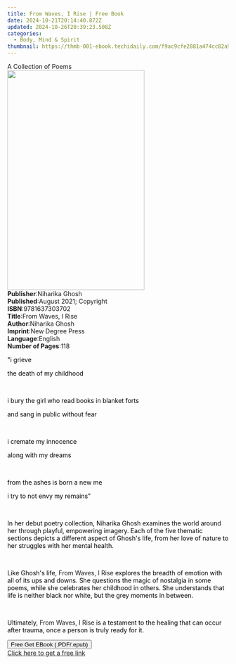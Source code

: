 ```yaml
---
title: From Waves, I Rise | Free Book
date: 2024-10-21T20:14:40.872Z
updated: 2024-10-26T20:39:23.508Z
categories:
  - Body, Mind & Spirit
thumbnail: https://thmb-001-ebook.techidaily.com/f9ac9cfe2881a474cc82a9da51933b7d2f2814d8882beea7d18d94669b52012e.jpg
---
```

<main id="book-container">
  <div class="flex flex-col">
    <div class="book-brief flex-1 py-6 px-4 sm:p-6 md:py-10 md:px-8">
      <!-- brief-->
      <div class="book-brief-main">A Collection of Poems</div>
    </div>
    <div
      class="book-meta-info flex-1 grid gap-4 col-start-1 col-end-3 row-start-1 sm:mb-6 sm:grid-cols-4 lg:gap-6 lg:col-start-2 lg:row-end-6 lg:row-span-6 lg:mb-0"
    >
      <div
        class="book-meta-info-left place-content-center mt-4 p-4 text-sm leading-6 col-start-2 col-span-2 dark:text-slate-400"
      >
        <img
          class="w-full h-500 object-cover rounded-lg sm:h-255 sm:col-span-2 lg:col-span-full"
          src="https://img-001-ebook.techidaily.com/48a6c6dcf89944c9c5e7f3d547850360d9d33fe751022e9d2496e8fa319deb27.jpg"
          alt=""
          width="312"
          height="500"
        />
      </div>
      <div
        class="book-meta-info-right mt-2 col-start-1 row-start-2 col-span-3 self-center"
      >
        <!-- meta data  -->
        <div class="flex flex-col px-4 md:px-8">
          <div class="flex-1">
            <strong>Publisher</strong>:<span class="px-2">Niharika Ghosh</span>
          </div>
          <div class="flex-1">
            <strong>Published</strong>:<span class="px-2"
              >August 2021; Copyright</span
            >
          </div>
          <div class="flex-1">
            <strong>ISBN</strong>:<span class="px-2">9781637303702</span>
          </div>
          <div class="flex-1">
            <strong>Title</strong>:<span class="px-2">From Waves, I Rise</span>
          </div>
          <div class="flex-1">
            <strong>Author</strong>:<span class="px-2">Niharika Ghosh</span>
          </div>
          <div class="flex-1">
            <strong>Imprint</strong>:<span class="px-2">New Degree Press</span>
          </div>
          <div class="flex-1">
            <strong>Language</strong>:<span class="px-2">English</span>
          </div>
          <div class="flex-1">
            <strong>Number of Pages</strong>:<span class="px-2">118</span>
          </div>
        </div>
      </div>
    </div>
    <div class="book-description flex-1 py-6 px-4 sm:p-6 md:py-10 md:px-8">
      <div class="book-description-main">
        <div accordion-content="" id="description">
          <p><span style="color: rgb(0, 0, 0)">"i grieve&nbsp;</span></p>
          <p>
            <span style="color: rgb(0, 0, 0)"
              >the death of my childhood&nbsp;</span
            >
          </p>
          <p><br /></p>
          <p>
            <span style="color: rgb(0, 0, 0)"
              >i bury the girl who read books in blanket forts</span
            >
          </p>
          <p>
            <span style="color: rgb(0, 0, 0)"
              >and sang in public without fear&nbsp;</span
            >
          </p>
          <p><br /></p>
          <p>
            <span style="color: rgb(0, 0, 0)"
              >i cremate my innocence&nbsp;</span
            >
          </p>
          <p>
            <span style="color: rgb(0, 0, 0)">along with my dreams&nbsp;</span>
          </p>
          <p><br /></p>
          <p>
            <span style="color: rgb(0, 0, 0)"
              >from the ashes is born a new me</span
            >
          </p>
          <p>
            <span style="color: rgb(0, 0, 0)"
              >i try to not envy my remains"&nbsp;</span
            >
          </p>
          <p><br /></p>
          <p>
            <span style="color: rgb(0, 0, 0)"
              >In her debut poetry collection, Niharika Ghosh examines the world
              around her through playful, empowering imagery. Each of the five
              thematic sections depicts a different aspect of Ghosh's life, from
              her love of nature to her struggles with her mental
              health.&nbsp;</span
            >
          </p>
          <p><br /></p>
          <p>
            <span style="color: rgb(0, 0, 0)">Like Ghosh's life,&nbsp;</span
            >From Waves, I Rise<span style="color: rgb(0, 0, 0)"
              >&nbsp;explores the breadth of emotion with all of its ups and
              downs. She questions the magic of nostalgia in some poems, while
              she celebrates her childhood in others. She understands that life
              is neither black nor white, but the grey moments in
              between.&nbsp;</span
            >
          </p>
          <p><br /></p>
          <p>
            <span style="color: rgb(0, 0, 0)">Ultimately,&nbsp;</span>From
            Waves, I Rise&nbsp;<span style="color: rgb(0, 0, 0)"
              >is a testament to the healing that can occur after trauma, once a
              person is truly ready for it.&nbsp;<span></span
            ></span>
          </p>
        </div>
        <div class="accordion-fader"></div>
      </div>
    </div>
    <div class="book-excerpts flex-1 py-6 px-4 sm:p-6 md:py-10 md:px-8"></div>
    <div
      class="book-about-author flex-1 py-6 px-4 sm:p-6 md:py-10 md:px-8"
    ></div>
    <div class="book-free-get flex-1 py-6 px-4 sm:p-6 md:py-10 md:px-8">
      <button
        id="btn-free-get"
        class="bg-blue-500 hover:bg-blue-700 text-white font-bold py-2 px-4 rounded"
      >
        Free Get EBook (.PDF/.epub)
      </button>
      <div id="countdown-display" class="px-2 text-lg mt-2"></div>
      <a
        id="free-link"
        class="hidden bg-blue-500 hover:bg-blue-700 text-white font-bold py-2 px-4 rounded"
        href="https://www.ebooks.com/en-us/book/210361835/from-waves-i-rise/niharika-ghosh/"
        target="_blank"
        >Click here to get a free link</a
      >
    </div>
    <script>
      let countdownTime = 0;
      let countdownInterval = null;
      document
        .getElementById('btn-free-get')
        .addEventListener('click', startCountdown);
      function startCountdown() {
        countdownTime = new Date().getTime() + 60000 * 3;
        countdownInterval = setInterval(updateCountdown, 1000);
        document.getElementById('btn-free-get').disabled = true;
        document
          .getElementById('btn-free-get')
          .classList.add('bg-gray-500', 'cursor-not-allowed');
      }
      function updateCountdown() {
        let currentTime = new Date().getTime();
        let timeLeft = countdownTime - currentTime;
        let secondsLeft = Math.floor(timeLeft / 1000);
        document.getElementById('countdown-display').innerHTML =
          `Remaining time: ${secondsLeft} seconds.`;
        if (secondsLeft <= 0) {
          clearInterval(countdownInterval);
          document.getElementById('btn-free-get').classList.add('hidden');
          document.getElementById('free-link').classList.remove('hidden');
          document.getElementById('countdown-display').innerHTML = '';
        }
      }
    </script>
  </div>
</main>

<ins class="adsbygoogle"
      style="display:block"
      data-ad-client="ca-pub-7571918770474297"
      data-ad-slot="8358498916"
      data-ad-format="auto"
      data-full-width-responsive="true"></ins>
    